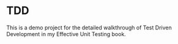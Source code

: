 # TDD
This is a demo project for the detailed walkthrough of Test Driven Development in my Effective Unit Testing book.
